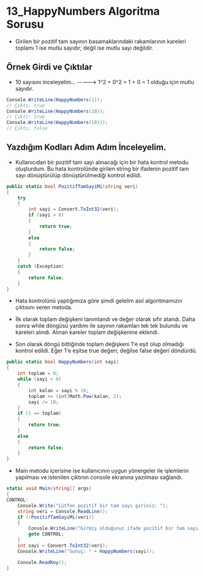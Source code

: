 # 13_HappyNumbers Algoritma Sorusu

* Girilen bir pozitif tam sayının basamaklarındaki rakamlarının kareleri toplamı 1 ise mutlu sayıdır; değil ise mutlu sayı değildir.

## Örnek Girdi ve Çıktılar

* 10 sayısını inceleyelim... -----> 1^2 + 0^2 = 1 + 0 = 1 olduğu için mutlu sayıdır.

~~~ C#
Console.WriteLine(HappyNumbers(1));
// Çıktı: true
Console.WriteLine(HappyNumbers(10));
// Çıktı: true
Console.WriteLine(HappyNumbers(101));
// Çıktı: false
~~~

## Yazdığım Kodları Adım Adım İnceleyelim.

* Kullanıcıdan bir pozitif tam sayı alınacağı için bir hata kontrol metodu oluşturdum. Bu hata kontrolünde girilen string bir ifadenin pozitif tam sayı dönüştürülüp dönüştürülmediği kontrol edildi.

~~~ C#
public static bool PozitifTamSayiMi(string veri)
{
    try
    {
        int sayi = Convert.ToInt32(veri);
        if (sayi > 0)
        {
            return true;
        }
        else
        {
            return false;
        }
    }
    catch (Exception)
    {
        return false;
    }
}
~~~

* Hata kontrolünü yaptığımıza göre şimdi gelelim asıl algoritmamızın çıktısını veren metoda.

* İlk olarak toplam değişkeni tanımlandı ve değer olarak sıfır atandı. Daha sonra while döngüsü yardımı ile sayının rakamları tek tek bulundu ve kareleri alındı. Alınan kareler toplam değişkenine eklendi.

* Son olarak döngü bittiğinde toplam değişkeni 1'e eşit olup olmadığı kontrol edildi. Eğer 1'e eşitse true değeri; değilse false değeri döndürdü. 

~~~ C#
public static bool HappyNumbers(int sayi)
{
    int toplam = 0;
    while (sayi > 0)
    {
        int kalan = sayi % 10;
        toplam += (int)Math.Pow(kalan, 2);
        sayi /= 10;
    }
    if (1 == toplam)
    {
        return true;
    }
    else
    {
        return false;
    }
}
~~~

* Main metodu içerisine ise kullanıcının uygun yönergeler ile işlemlerin yapılması ve istenilen çıktının console ekranına yazılması sağlandı.

~~~ C#
static void Main(string[] args)
{
CONTROL:
    Console.Write("Lütfen pozitif bir tam sayı giriniz: ");
    string veri = Console.ReadLine();
    if (!PozitifTamSayiMi(veri))
    {
        Console.WriteLine("Girmiş olduğunuz ifade pozitif bir tam sayı değildir. Lütfen tekrar deneyiniz.");
        goto CONTROL;
    }
    int sayi = Convert.ToInt32(veri);
    Console.WriteLine("Sonuç: " + HappyNumbers(sayi));

    Console.ReadKey();
}
~~~